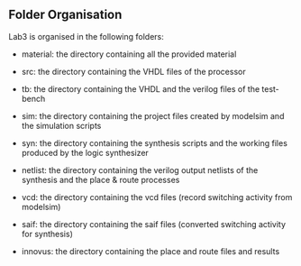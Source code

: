 ## Folder Organisation

Lab3 is organised in the following folders:

- material: the directory containing all the provided material

- src: the directory containing the VHDL files of the processor

- tb: the directory containing the VHDL and the verilog files of the test-bench

- sim: the directory containing the project files created by modelsim and the simulation scripts

- syn: the directory containing the synthesis scripts and the working files produced by the logic synthesizer

- netlist: the directory containing the verilog output netlists of the synthesis and the place & route processes

- vcd: the directory containing the vcd files (record switching activity from modelsim)

- saif: the directory containing the saif files (converted switching activity for synthesis)

- innovus: the directory containing the place and route files and results
